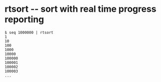 # rtsort -- sort with real time progress reporting

```console
$ seq 1000000 | rtsort
1
10
100
1000
10000
100000
100001
100002
100003
...
```
